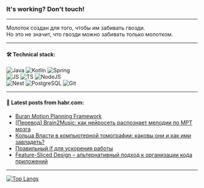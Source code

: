 ### It's working? Don't touch!

---
Молоток создан для того, чтобы им забивать гвозди. <br>
Но это не значит, что гвозди можно забивать только молотком.

---

#### 🛠️ Technical stack:

![Java](https://img.shields.io/badge/Java-informational?logo=Oracle&style=flat&logoColor=white&color=FF4500)
![Kotlin](https://img.shields.io/badge/Kotlin-informational?logo=Kotlin&style=flat&logoColor=white&color=774D97)
![Spring](https://img.shields.io/badge/SpringBoot-informational?logo=SpringBoot&style=flat&logoColor=white&color=6DB33F) <br>
![JS](https://img.shields.io/badge/JS-informational?logo=javaScript&style=flat&logoColor=black&color=F7Df1E)
![TS](https://img.shields.io/badge/TypeScript-informational?logo=typeScript&style=flat&logoColor=black&color=0667A8)
![NodeJS](https://img.shields.io/badge/NodeJS-informational?logo=node.js&style=flat&logoColor=white&color=70A760) <br>
![Nest](https://img.shields.io/badge/NestJS-informational?logo=NestJS&style=flat&logoColor=white&color=E0234E)
![PostgreSQL](https://img.shields.io/badge/PostgreSQL-informational?logo=PostgreSQL&style=flat&logoColor=white&color=DAA520)
![Git](https://img.shields.io/badge/Git-informational?logo=git&style=flat&logoColor=white&color=778899)

___

#### 💬 Latest posts from habr.com:

<!-- BLOG-POST-LIST:START -->
- [Buran Motion Planning Framework](https://habr.com/ru/articles/752996/?utm_source=habrahabr&utm_medium=rss&utm_campaign=752996)
- [[Перевод] Brain2Music: как нейроcеть распознает мелодии по МРТ мозга](https://habr.com/ru/companies/wunderfund/articles/752142/?utm_source=habrahabr&utm_medium=rss&utm_campaign=752142)
- [Кольца Власти в компьютерной томографии: каковы они и как ими завладеть?](https://habr.com/ru/companies/smartengines/articles/752582/?utm_source=habrahabr&utm_medium=rss&utm_campaign=752582)
- [Правильный if для ускорения работы](https://habr.com/ru/companies/stc_spb/articles/752974/?utm_source=habrahabr&utm_medium=rss&utm_campaign=752974)
- [Feature-Sliced Design – альтернативный подход к организации кода приложений](https://habr.com/ru/companies/avito/articles/752536/?utm_source=habrahabr&utm_medium=rss&utm_campaign=752536)
<!-- BLOG-POST-LIST:END -->

---
[![Top Langs](https://github-readme-stats-git-master-advtsetting-gmailcom.vercel.app/api/top-langs/?username=zloylis&langs_count=10&hide_title=false&title_color=e6edf3&size_weight=0.5&count_weight=0.5&layout=compact&hide_border=true&theme=dracula)](https://github.com/zloylis)

<!-- ![GitHub stats](https://github-readme-stats-git-master-advtsetting-gmailcom.vercel.app/api?username=zloylis&show_icons=true&hide_border=true&theme=dracula&hide_title=true&include_all_commits=true&count_private=true&hide=contribs&hide_rank=true) -->
